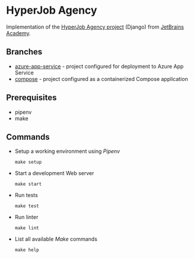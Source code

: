 # HyperJob Agency

Implementation of the [HyperJob Agency project](https://hyperskill.org/projects/94) (Django) from [JetBrains Academy](https://www.jetbrains.com/academy/).

## Branches

- [azure-app-service](https://github.com/kerbrek/hyperskill-hyperjob/tree/azure-app-service) - project configured for deployment to Azure App Service
- [compose](https://github.com/kerbrek/hyperskill-hyperjob/tree/compose) - project configured as a containerized Compose application

## Prerequisites

- pipenv
- make

## Commands

- Setup a working environment using _Pipenv_

  `make setup`

- Start a development Web server

  `make start`

- Run tests

  `make test`

- Run linter

  `make lint`

- List all available _Make_ commands

  `make help`
